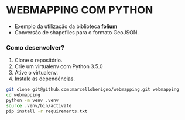 # WEBMAPPING COM PYTHON

- Exemplo da utilização da biblioteca [**folium**][0]
- Conversão de shapefiles para o formato GeoJSON.


### Como desenvolver?

1. Clone o repositório.
2. Crie um virtualenv com Python 3.5.0
3. Ative o virtualenv.
4. Instale as dependências.

```bash
git clone git@github.com:marcellobenigno/webmapping.git webmapping
cd webmapping
python -m venv .venv
source .venv/bin/activate
pip install -r requirements.txt
```


[0]: https://github.com/python-visualization/folium